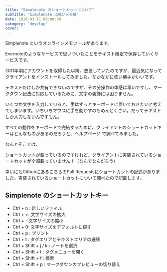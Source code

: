 ```yaml
---
title: "Simplenote のショートカットについて"
subTitle: "Simplenote は軽いメモ帳"
date: 2018-03-11 00:00:00
category: "develop"
cover:
---
```


Simplenote というオンラインメモツールがあります。

Evernoteのようなサービスで思いついたことをテキスト限定で保存していくサービスです。

2011年頃にアカウントを取得した以降、放置していたのですが、最近気になってクライアントをインストールしてみました。なかなかに使い勝手がいいです。

テキストだけしか共有できないのですが、その分操作の体感は早いですし、マークダウン記法に対応しているために、文字の装飾には困りません。

いくつか文字を入力していると、手はずっとキーボードに置いておきたいと考えてしまいます。いちいちマウスに手を動かすのもめんどくさい。だってテキストしか入力しないんですもん。

すべての動作をキーボードで完結するために、クライアントのショートカットキーはどんなものがあるのだろうと、ヘルプページ で調べてみました。

なんとそこでは、

ショートカットが載っているのですけれど、クライアントに実装されているショートカットが全部載っていません！（なんでなんだろう）

幸いにもGithubにあるこちらのPull Requestsにショートカットの記述がありました。実装されているショートカットについて調べたので記載します。

## Simplenote のショートカットキー

* Ctrl + n : 新しいファイル
* Ctrl + +: 文字サイズの拡大
* Ctrl + -:文字サイズの縮小
* Ctrl + 0: 文字サイズをデフォルトに戻す
* Ctrl + p : プリント
* Ctrl + t : タグエリアとテキストエリアの遷移
* Ctrl + Shift + j / k : ノートを選択
* Ctrl + Shift + t : タグメニューを開く
* Ctrl + Shift + f : 検索
* Ctrl + Shift + p : マークダウンのプレビューの切り替え
